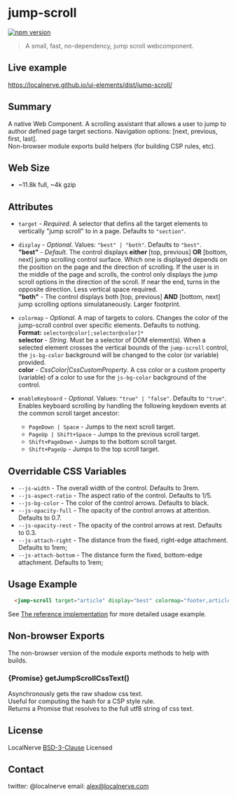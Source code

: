 # jump-scroll
[![npm version](https://badge.fury.io/js/%40localnerve%2Fjump-scroll.svg)](http://badge.fury.io/js/%40localnerve%2Fjump-scroll)

> A small, fast, no-dependency, jump scroll webcomponent.

## Live example
  https://localnerve.github.io/ui-elements/dist/jump-scroll/

## Summary

A native Web Component. A scrolling assistant that allows a user to jump to author defined page target sections. Navigation options: [next, previous, first, last].  
Non-browser module exports build helpers (for building CSP rules, etc).

## Web Size
  + ~11.8k full, ~4k gzip

## Attributes

* `target` - *Required*. A selector that defins all the target elements to vertically "jump scroll" to in a page. Defaults to `"section"`.  

* `display` - *Optional*.  Values: `"best" | "both"`. Defaults to `"best"`.  
  **"best"** - *Default*. The control displays **either** [top, previous] **OR** [bottom, next] jump scrolling control surface. Which one is displayed depends on the position on the page and the direction of scrolling. If the user is in the middle of the page and scrolls, the control only displays the jump scroll options in the direction of the scroll. If near the end, turns in the opposite direction. Less vertical space required.  
  **"both"** - The control displays both [top, previous] **AND** [bottom, next] jump scrolling options simulataneously. Larger footprint.  
  
* `colormap` - *Optional*. A map of targets to colors. Changes the color of the jump-scroll control over specific elements. Defaults to nothing.  
  **Format:** `selector@color[;selector@color]*`  
  **selector** - *String*. Must be a selector of DOM element(s). When a selected element crosses the vertical bounds of the `jump-scroll` control, the `js-bg-color` background will be changed to the color (or variable) provided.  
  **color** - *CssColor|CssCustomProperty*. A css color or a custom property (variable) of a color to use for the `js-bg-color` background of the control.  

* `enableKeyboard` - *Optional*. Values: `"true" | "false"`. Defaults to `"true"`.  
  Enables keyboard scrolling by handling the following keydown events at the common scroll target ancestor:

  + `PageDown | Space` - Jumps to the next scroll target.
  + `PageUp | Shift+Space` - Jumps to the previous scroll target.
  + `Shift+PageDown` - Jumps to the bottom scroll target.
  + `Shift+PageUp` - Jumps to the top scroll target.  

## Overridable CSS Variables

* `--js-width` - The overall width of the control. Defaults to 3rem.
* `--js-aspect-ratio` - The aspect ratio of the control. Defaults to 1/5.
* `--js-bg-color` - The color of the control arrows. Defaults to black.
* `--js-opacity-full` - The opacity of the control arrows at attention. Defaults to 0.7.
* `--js-opacity-rest` - The opacity of the control arrows at rest. Defaults to 0.3.
* `--js-attach-right` - The distance from the fixed, right-edge attachment. Defaults to 1rem;
* `--js-attach-bottom` - The distance form the fixed, bottom-edge attachment. Defaults to 1rem;

## Usage Example

```html 
  <jump-scroll target="article" display="best" colormap="footer,article:nth-of-type(even)@--bg-color"></jump-scroll>
```
See [The reference implementation](https://github.com/localnerve/ui-elements/blob/master/src/jump-scroll/index.html) for more detailed usage example.

## Non-browser Exports

The non-browser version of the module exports methods to help with builds.

### {Promise} getJumpScrollCssText()

Asynchronously gets the raw shadow css text.  
Useful for computing the hash for a CSP style rule.  
Returns a Promise that resolves to the full utf8 string of css text.

## License

LocalNerve [BSD-3-Clause](https://github.com/localnerve/ui-elements/blob/master/src/jump-scroll/LICENSE.md) Licensed

## Contact

twitter: @localnerve
email: alex@localnerve.com
